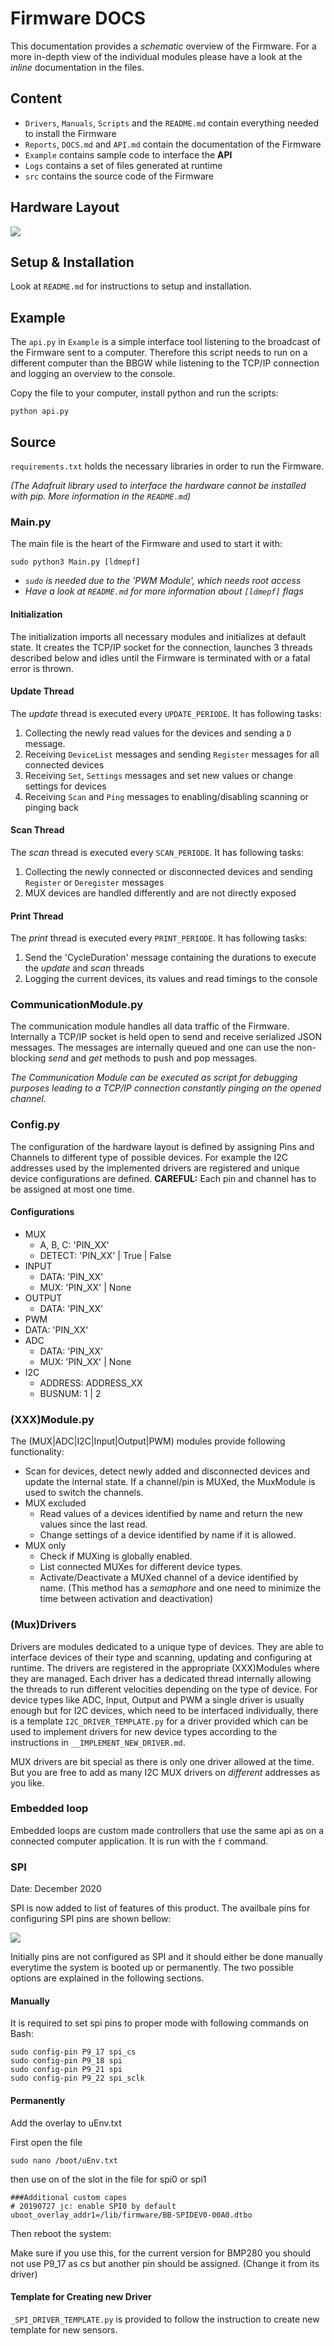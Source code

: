 # Firmware DOCS

This documentation provides a *schematic* overview of the Firmware. For a more in-depth view of the individual modules please have a look at the *inline* documentation in the files.

## Content

* `Drivers`, `Manuals`, `Scripts` and the `README.md` contain everything needed to install the Firmware
* `Reports`, `DOCS.md` and `API.md` contain the documentation of the Firmware
* `Example` contains sample code to interface the **API**
* `Logs` contains a set of files generated at runtime
* `src` contains the source code of the Firmware

## Hardware Layout

![](./Assets/PinLayout.png)

## Setup & Installation

Look at `README.md` for instructions to setup and installation.

## Example

The `api.py` in `Example` is a simple interface tool listening to the broadcast of the Firmware sent to a computer. Therefore this script needs to run on a different computer than the BBGW while listening to the TCP/IP connection and logging an overview to the console.

Copy the file to your computer, install python and run the scripts:
```
python api.py
```

## Source

`requirements.txt` holds the necessary libraries in order to run the Firmware.

*(The Adafruit library used to interface the hardware cannot be installed with pip. More information in the `README.md`)*

### Main.py

The main file is the heart of the Firmware and used to start it with:

```
sudo python3 Main.py [ldmepf]
```

* *`sudo` is needed due to the 'PWM Module', which needs root access*
* *Have a look at `README.md` for more information about `[ldmepf]` flags*

#### Initialization

The initialization imports all necessary modules and initializes at default state. It creates the TCP/IP socket for the connection, launches 3 threads described below and idles until the Firmware is terminated with or a fatal error is thrown.

#### Update Thread

The *update* thread is executed every `UPDATE_PERIODE`. It has following tasks:

1. Collecting the newly read values for the devices and sending a `D` message.
2. Receiving `DeviceList` messages and sending `Register` messages for all connected devices
3. Receiving `Set`, `Settings` messages and set new values or change settings for devices
4. Receiving `Scan` and `Ping` messages to enabling/disabling scanning or pinging back

#### Scan Thread

The *scan* thread is executed every `SCAN_PERIODE`. It has following tasks:

1. Collecting the newly connected or disconnected devices and sending `Register` or `Deregister` messages
2. MUX devices are handled differently and are not directly exposed

#### Print Thread

The *print* thread is executed every `PRINT_PERIODE`. It has following tasks:

1. Send the 'CycleDuration' message containing the durations to execute the *update* and *scan* threads
2. Logging the current devices, its values and read timings to the console

### CommunicationModule.py

The communication module handles all data traffic of the Firmware. Internally a TCP/IP socket is held open to send and receive serialized JSON messages. The messages are internally queued and one can use the non-blocking *send* and *get* methods to push and pop messages.

*The Communication Module can be executed as script for debugging purposes leading to a TCP/IP connection constantly pinging on the opened channel.*

### Config.py

The configuration of the hardware layout is defined by assigning Pins and Channels to different type of possible devices. For example the I2C addresses used by the implemented drivers are registered and unique device configurations are defined. **CAREFUL:** Each pin and channel has to be assigned at most one time.

#### Configurations

* MUX
  * A, B, C: 'PIN_XX'
  * DETECT: 'PIN_XX' | True | False
* INPUT
  * DATA: 'PIN_XX'
  * MUX: 'PIN_XX' | None
* OUTPUT
  * DATA: 'PIN_XX'
* PWM
* DATA: 'PIN_XX'
* ADC
  * DATA: 'PIN_XX'
  * MUX: 'PIN_XX' | None
* I2C
  * ADDRESS: ADDRESS_XX
  * BUSNUM: 1 | 2

### (XXX)Module.py

The (MUX|ADC|I2C|Input|Output|PWM) modules provide following functionality:

* Scan for devices, detect newly added and disconnected devices and update the internal state. If a channel/pin is MUXed, the MuxModule is used to switch the channels.
* MUX excluded
  * Read values of a devices identified by name and return the new values since the last read.
  * Change settings of a device identified by name if it is allowed.
* MUX only
  * Check if MUXing is globally enabled.
  * List connected MUXes for different device types.
  * Activate/Deactivate a MUXed channel of a device identified by name. (This method has a *semaphore* and one need to minimize the time between activation and deactivation)

### (Mux)Drivers

Drivers are modules dedicated to a unique type of devices. They are able to interface devices of their type and scanning, updating and configuring at runtime. The drivers are registered in the appropriate (XXX)Modules where they are managed. Each driver has a dedicated thread internally allowing the threads to run different velocities depending on the type of device. For device types like ADC, Input, Output and PWM a single driver is usually enough but for I2C devices, which need to be interfaced individually, there is a template `I2C_DRIVER_TEMPLATE.py` for a driver provided which can be used to implement drivers for new device types according to the instructions in `__IMPLEMENT_NEW_DRIVER.md`.

MUX drivers are bit special as there is only one driver allowed at the time. But you are free to add as many I2C MUX drivers on *different* addresses as you like.


### Embedded loop

Embedded loops are custom made controllers that use the same api as on a connected computer application. It is run with the `f` command.

### SPI

Date: December 2020

SPI is now added to list of features of this product. The availbale pins for configuring SPI pins are shown bellow:

![](./Assets/SPI.png)

Initially pins are not configured as SPI and it should either be done manually everytime the system is booted up or permanently. The two possible options are explained in the following sections.

#### Manually

It is required to set spi pins to proper mode with following commands on Bash:

```
sudo config-pin P9_17 spi_cs
sudo config-pin P9_18 spi
sudo config-pin P9_21 spi
sudo config-pin P9_22 spi_sclk

```

#### Permanently

Add the overlay to uEnv.txt

First open the file

```
sudo nano /boot/uEnv.txt  
```

then use on of the slot in the file for spi0 or spi1

```
###Additional custom capes  
# 20190727 jc: enable SPI0 by default  
uboot_overlay_addr1=/lib/firmware/BB-SPIDEV0-00A0.dtbo
```
Then reboot the system:

Make sure if you use this, for the current version for BMP280 you should not use P9_17 as cs but another pin should be assigned. (Change it from its driver)

#### Template for Creating new Driver

`_SPI_DRIVER_TEMPLATE.py` is provided to follow the instruction to create new template for new sensors. 